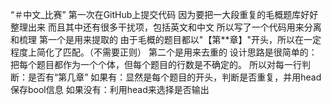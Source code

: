 “＃中文_比赛” 
第一次在GitHub上提交代码
因为要把一大段重复的毛概题库好好整理出来
而且其中还有很多干扰项，包括英文和中文
所以写了一个代码用来分离和梳理
第一个是用来提取的
由于毛概的题目都以"【第**章】"开头，所以在一定程度上简化了匹配。（不需要正则）
第二个是用来去重的
设计思路是很简单的：把每个题目都作为一个个体，但每个题目的行数是不确定的。
所以对每一行判断：是否有“第几章”
如果有：显然是每个题目的开头，判断是否重复，并用head保存bool信息
如果没有：利用head来选择是否输出
